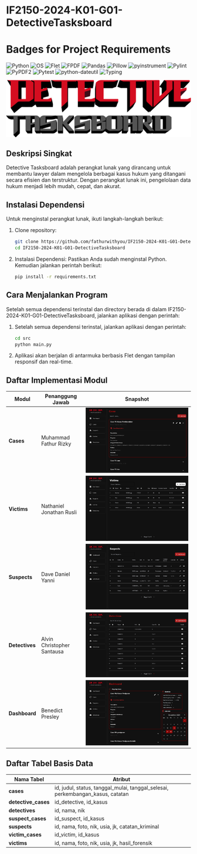 # IF2150-2024-K01-G01-DetectiveTasksboard

# Badges for Project Requirements

![Python](https://img.shields.io/badge/Python-3.9%2B-blue?logo=python)
![OS](https://img.shields.io/badge/Supported%20OS-Windows%20|%20macOS%20|%20Linux-lightgrey?logo=windows)
![Flet](https://img.shields.io/badge/Flet-0.25.1-purple?logo=flet)
![FPDF](https://img.shields.io/badge/FPDF-1.7.2-orange?logo=readthedocs)
![Pandas](https://img.shields.io/badge/Pandas-1.5.3-teal?logo=pandas)
![Pillow](https://img.shields.io/badge/Pillow-10.1.0-green?logo=pillow)
![pyinstrument](https://img.shields.io/badge/pyinstrument-5.0.0-pink?logo=python)
![Pylint](https://img.shields.io/badge/Pylint-3.3.2-red?logo=pylint)
![PyPDF2](https://img.shields.io/badge/PyPDF2-3.0.1-cyan?logo=AdobeAcrobatReader)
![Pytest](https://img.shields.io/badge/Pytest-7.4.0-yellow?logo=pytest)
![python-dateutil](https://img.shields.io/badge/python--dateutil-2.8.2-darkblue?logo=python)
![Typing](https://img.shields.io/badge/Typing-3.7.4.3-brown?logo=typeform)


![Detective Tasksboard Text Logo](img/Logo.png)

## Deskripsi Singkat

Detective Tasksboard adalah perangkat lunak yang dirancang untuk membantu lawyer dalam mengelola berbagai kasus hukum yang ditangani secara efisien dan terstruktur. Dengan perangkat lunak ini, pengelolaan data hukum menjadi lebih mudah, cepat, dan akurat.

## Instalasi Dependensi
Untuk menginstal perangkat lunak, ikuti langkah-langkah berikut:

1. Clone repository:
   ```bash
   git clone https://github.com/fathurwithyou/IF2150-2024-K01-G01-DetectiveTasksboard.git
   cd IF2150-2024-K01-G01-DetectiveTasksboard
   ```
2. Instalasi Dependensi: Pastikan Anda sudah menginstal Python. Kemudian jalankan perintah berikut:
   ```bash
   pip install -r requirements.txt
   ```
## Cara Menjalankan Program
Setelah semua dependensi terinstal dan directory berada di dalam IF2150-2024-K01-G01-DetectiveTasksboard, jalankan aplikasi dengan perintah:

1. Setelah semua dependensi terinstal, jalankan aplikasi dengan perintah:
   ```bash
   cd src
   python main.py
   ```
   
2. Aplikasi akan berjalan di antarmuka berbasis Flet dengan tampilan responsif dan real-time.

## Daftar Implementasi Modul

| Modul       | Penanggung Jawab             | Snapshot          |
|-------------|-------------------------------|-------------------|
| **Cases**   | Muhammad Fathur Rizky        | ![Cases](img/Cases.png)  |
| **Victims** | Nathaniel Jonathan Rusli     | ![Victims](<img/Victims.png>) |
| **Suspects**| Dave Daniel Yanni            | ![Suspects](<img/Suspects.png>)|
| **Detectives** | Alvin Christopher Santausa        | ![Detectives](img/Detectives.png)|
| **Dashboard** | Benedict Presley           | ![Dashboard](img/Dashboard.png)|


## Daftar Tabel Basis Data

| Nama Tabel       | Atribut                                                                 |
|-------------------|-------------------------------------------------------------------------|
| **cases**         | id, judul, status, tanggal_mulai, tanggal_selesai, perkembangan_kasus, catatan |
| **detective_cases** | id_detective, id_kasus                                               |
| **detectives**    | id, nama, nik                                                         |
| **suspect_cases**  | id_suspect, id_kasus                                                 |
| **suspects**      | id, nama, foto, nik, usia, jk, catatan_kriminal                       |
| **victim_cases**   | id_victim, id_kasus                                                  |
| **victims**       | id, nama, foto, nik, usia, jk, hasil_forensik                         |

